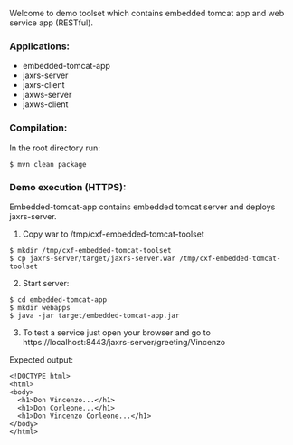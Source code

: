 Welcome to demo toolset which contains embedded tomcat app and web service app (RESTful).

### Applications:
  - embedded-tomcat-app
  - jaxrs-server
  - jaxrs-client
  - jaxws-server
  - jaxws-client


### Compilation:   
In the root directory run:   

~~~
$ mvn clean package   
~~~

### Demo execution (HTTPS):   
Embedded-tomcat-app contains embedded tomcat server and deploys jaxrs-server. 

1) Copy war to /tmp/cxf-embedded-tomcat-toolset
~~~
$ mkdir /tmp/cxf-embedded-tomcat-toolset  
$ cp jaxrs-server/target/jaxrs-server.war /tmp/cxf-embedded-tomcat-toolset  
~~~

2) Start server:
~~~
$ cd embedded-tomcat-app
$ mkdir webapps
$ java -jar target/embedded-tomcat-app.jar
~~~

3) To test a service just open your browser and go to https://localhost:8443/jaxrs-server/greeting/Vincenzo  

Expected output:
~~~
<!DOCTYPE html>  
<html>  
<body>  
  <h1>Don Vincenzo...</h1>  
  <h1>Don Corleone...</h1>  
  <h1>Don Vincenzo Corleone...</h1>  
</body>  
</html>  
~~~
